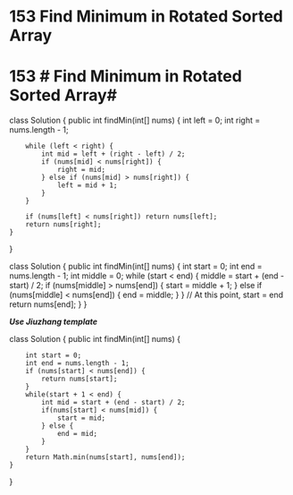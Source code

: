 # 153 Find Minimum in Rotated Sorted Array

# 153 **# Find Minimum in Rotated Sorted Array**# 

class Solution {
    public int findMin(int[] nums) {
        int left = 0; 
        int right = nums.length - 1;
        
        while (left < right) {
            int mid = left + (right - left) / 2;
            if (nums[mid] < nums[right]) {
                right = mid;   
            } else if (nums[mid] > nums[right]) {
                left = mid + 1;    
            }
        }
        
        if (nums[left] < nums[right]) return nums[left];
        return nums[right];
    }
}

class Solution {
    public int findMin(int[] nums) {
        int start = 0;
        int end = nums.length - 1;
        int middle = 0;
        while (start < end) {
            middle = start + (end - start) / 2;
            if (nums[middle] > nums[end]) {
                start = middle + 1;
            } else if (nums[middle] < nums[end]) {
                end = middle;
            } 
        }
        // At this point, start = end
        return nums[end];
    } 
} 

**_Use Jiuzhang template_**

class Solution {
    public int findMin(int[] nums) {
        
        int start = 0;
        int end = nums.length - 1;
        if (nums[start] < nums[end]) {
            return nums[start];
        }
        while(start + 1 < end) {
            int mid = start + (end - start) / 2;
            if(nums[start] < nums[mid]) {
                start = mid;
            } else {
                end = mid;
            }
        }
        return Math.min(nums[start], nums[end]);  
    }
}

